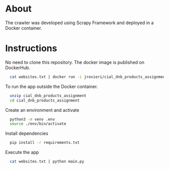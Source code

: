 # About
The crawler was developed using Scrapy Framework and deployed in a Docker container.

# Instructions
No need to clone this repository. The docker image is published on DockerHub.
```bash
  cat websites.txt | docker run -i jrovieri/cial_dnb_products_assignment
```

To run the app outside the Docker container.
```bash
  unzip cial_dnb_products_assignment
  cd cial_dnb_products_assignment
```

Create an environment and activate
```bash
  python3 -m venv .env
  source ./env/bin/activate
```

Install dependencies
```bash
  pip install -r requirements.txt
```

Execute the app
```bash
  cat websites.txt | python main.py
```